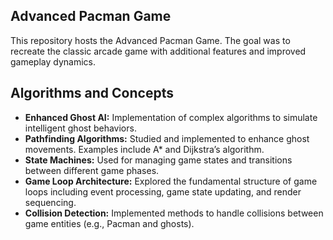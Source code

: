 ## Advanced Pacman Game

This repository hosts the Advanced Pacman Game. The goal was to recreate the classic arcade game with additional features and improved gameplay dynamics.

## Algorithms and Concepts

- **Enhanced Ghost AI:** Implementation of complex algorithms to simulate intelligent ghost behaviors.
- **Pathfinding Algorithms:** Studied and implemented to enhance ghost movements. Examples include A* and Dijkstra’s algorithm.
- **State Machines:** Used for managing game states and transitions between different game phases.
- **Game Loop Architecture:** Explored the fundamental structure of game loops including event processing, game state updating, and render sequencing.
- **Collision Detection:** Implemented methods to handle collisions between game entities (e.g., Pacman and ghosts).
